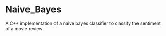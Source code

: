 # Naive_Bayes
A C++ implementation of a naive bayes classifier to classify the sentiment of a movie review
